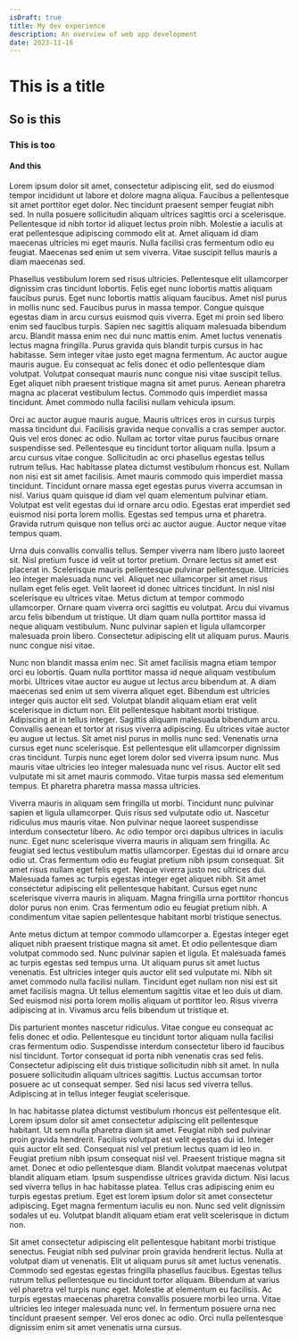 ```yaml
---
isDraft: true
title: My dev experience
description: An overview of web app development
date: 2023-11-16
---
```


# This is a title

## So is this

### This is too

#### And this

Lorem ipsum dolor sit amet, consectetur adipiscing elit, sed do eiusmod tempor incididunt ut labore et dolore magna aliqua. Faucibus a pellentesque sit amet porttitor eget dolor. Nec tincidunt praesent semper feugiat nibh sed. In nulla posuere sollicitudin aliquam ultrices sagittis orci a scelerisque. Pellentesque id nibh tortor id aliquet lectus proin nibh. Molestie a iaculis at erat pellentesque adipiscing commodo elit at. Amet aliquam id diam maecenas ultricies mi eget mauris. Nulla facilisi cras fermentum odio eu feugiat. Maecenas sed enim ut sem viverra. Vitae suscipit tellus mauris a diam maecenas sed.

Phasellus vestibulum lorem sed risus ultricies. Pellentesque elit ullamcorper dignissim cras tincidunt lobortis. Felis eget nunc lobortis mattis aliquam faucibus purus. Eget nunc lobortis mattis aliquam faucibus. Amet nisl purus in mollis nunc sed. Faucibus purus in massa tempor. Congue quisque egestas diam in arcu cursus euismod quis viverra. Eget mi proin sed libero enim sed faucibus turpis. Sapien nec sagittis aliquam malesuada bibendum arcu. Blandit massa enim nec dui nunc mattis enim. Amet luctus venenatis lectus magna fringilla. Purus gravida quis blandit turpis cursus in hac habitasse. Sem integer vitae justo eget magna fermentum. Ac auctor augue mauris augue. Eu consequat ac felis donec et odio pellentesque diam volutpat. Volutpat consequat mauris nunc congue nisi vitae suscipit tellus. Eget aliquet nibh praesent tristique magna sit amet purus. Aenean pharetra magna ac placerat vestibulum lectus. Commodo quis imperdiet massa tincidunt. Amet commodo nulla facilisi nullam vehicula ipsum.

Orci ac auctor augue mauris augue. Mauris ultrices eros in cursus turpis massa tincidunt dui. Facilisis gravida neque convallis a cras semper auctor. Quis vel eros donec ac odio. Nullam ac tortor vitae purus faucibus ornare suspendisse sed. Pellentesque eu tincidunt tortor aliquam nulla. Ipsum a arcu cursus vitae congue. Sollicitudin ac orci phasellus egestas tellus rutrum tellus. Hac habitasse platea dictumst vestibulum rhoncus est. Nullam non nisi est sit amet facilisis. Amet mauris commodo quis imperdiet massa tincidunt. Tincidunt ornare massa eget egestas purus viverra accumsan in nisl. Varius quam quisque id diam vel quam elementum pulvinar etiam. Volutpat est velit egestas dui id ornare arcu odio. Egestas erat imperdiet sed euismod nisi porta lorem mollis. Egestas sed tempus urna et pharetra. Gravida rutrum quisque non tellus orci ac auctor augue. Auctor neque vitae tempus quam.

Urna duis convallis convallis tellus. Semper viverra nam libero justo laoreet sit. Nisl pretium fusce id velit ut tortor pretium. Ornare lectus sit amet est placerat in. Scelerisque mauris pellentesque pulvinar pellentesque. Ultricies leo integer malesuada nunc vel. Aliquet nec ullamcorper sit amet risus nullam eget felis eget. Velit laoreet id donec ultrices tincidunt. In nisl nisi scelerisque eu ultrices vitae. Metus dictum at tempor commodo ullamcorper. Ornare quam viverra orci sagittis eu volutpat. Arcu dui vivamus arcu felis bibendum ut tristique. Ut diam quam nulla porttitor massa id neque aliquam vestibulum. Nunc pulvinar sapien et ligula ullamcorper malesuada proin libero. Consectetur adipiscing elit ut aliquam purus. Mauris nunc congue nisi vitae.

Nunc non blandit massa enim nec. Sit amet facilisis magna etiam tempor orci eu lobortis. Quam nulla porttitor massa id neque aliquam vestibulum morbi. Ultrices vitae auctor eu augue ut lectus arcu bibendum at. A diam maecenas sed enim ut sem viverra aliquet eget. Bibendum est ultricies integer quis auctor elit sed. Volutpat blandit aliquam etiam erat velit scelerisque in dictum non. Elit pellentesque habitant morbi tristique. Adipiscing at in tellus integer. Sagittis aliquam malesuada bibendum arcu. Convallis aenean et tortor at risus viverra adipiscing. Eu ultrices vitae auctor eu augue ut lectus. Sit amet nisl purus in mollis nunc sed. Venenatis urna cursus eget nunc scelerisque. Est pellentesque elit ullamcorper dignissim cras tincidunt. Turpis nunc eget lorem dolor sed viverra ipsum nunc. Mus mauris vitae ultricies leo integer malesuada nunc vel risus. Auctor elit sed vulputate mi sit amet mauris commodo. Vitae turpis massa sed elementum tempus. Et pharetra pharetra massa massa ultricies.

Viverra mauris in aliquam sem fringilla ut morbi. Tincidunt nunc pulvinar sapien et ligula ullamcorper. Quis risus sed vulputate odio ut. Nascetur ridiculus mus mauris vitae. Non pulvinar neque laoreet suspendisse interdum consectetur libero. Ac odio tempor orci dapibus ultrices in iaculis nunc. Eget nunc scelerisque viverra mauris in aliquam sem fringilla. Ac feugiat sed lectus vestibulum mattis ullamcorper. Egestas dui id ornare arcu odio ut. Cras fermentum odio eu feugiat pretium nibh ipsum consequat. Sit amet risus nullam eget felis eget. Neque viverra justo nec ultrices dui. Malesuada fames ac turpis egestas integer eget aliquet nibh. Sit amet consectetur adipiscing elit pellentesque habitant. Cursus eget nunc scelerisque viverra mauris in aliquam. Magna fringilla urna porttitor rhoncus dolor purus non enim. Cras fermentum odio eu feugiat pretium nibh. A condimentum vitae sapien pellentesque habitant morbi tristique senectus.

Ante metus dictum at tempor commodo ullamcorper a. Egestas integer eget aliquet nibh praesent tristique magna sit amet. Et odio pellentesque diam volutpat commodo sed. Nunc pulvinar sapien et ligula. Et malesuada fames ac turpis egestas sed tempus urna. Ut aliquam purus sit amet luctus venenatis. Est ultricies integer quis auctor elit sed vulputate mi. Nibh sit amet commodo nulla facilisi nullam. Tincidunt eget nullam non nisi est sit amet facilisis magna. Ut tellus elementum sagittis vitae et leo duis ut diam. Sed euismod nisi porta lorem mollis aliquam ut porttitor leo. Risus viverra adipiscing at in. Vivamus arcu felis bibendum ut tristique et.

Dis parturient montes nascetur ridiculus. Vitae congue eu consequat ac felis donec et odio. Pellentesque eu tincidunt tortor aliquam nulla facilisi cras fermentum odio. Suspendisse interdum consectetur libero id faucibus nisl tincidunt. Tortor consequat id porta nibh venenatis cras sed felis. Consectetur adipiscing elit duis tristique sollicitudin nibh sit amet. In nulla posuere sollicitudin aliquam ultrices sagittis. Luctus accumsan tortor posuere ac ut consequat semper. Sed nisi lacus sed viverra tellus. Adipiscing at in tellus integer feugiat scelerisque.

In hac habitasse platea dictumst vestibulum rhoncus est pellentesque elit. Lorem ipsum dolor sit amet consectetur adipiscing elit pellentesque habitant. Ut sem nulla pharetra diam sit amet. Feugiat nibh sed pulvinar proin gravida hendrerit. Facilisis volutpat est velit egestas dui id. Integer quis auctor elit sed. Consequat nisl vel pretium lectus quam id leo in. Feugiat pretium nibh ipsum consequat nisl vel. Praesent tristique magna sit amet. Donec et odio pellentesque diam. Blandit volutpat maecenas volutpat blandit aliquam etiam. Ipsum suspendisse ultrices gravida dictum. Nisi lacus sed viverra tellus in hac habitasse platea. Tellus cras adipiscing enim eu turpis egestas pretium. Eget est lorem ipsum dolor sit amet consectetur adipiscing. Eget magna fermentum iaculis eu non. Nunc sed velit dignissim sodales ut eu. Volutpat blandit aliquam etiam erat velit scelerisque in dictum non.

Sit amet consectetur adipiscing elit pellentesque habitant morbi tristique senectus. Feugiat nibh sed pulvinar proin gravida hendrerit lectus. Nulla at volutpat diam ut venenatis. Elit ut aliquam purus sit amet luctus venenatis. Commodo sed egestas egestas fringilla phasellus faucibus. Egestas tellus rutrum tellus pellentesque eu tincidunt tortor aliquam. Bibendum at varius vel pharetra vel turpis nunc eget. Molestie at elementum eu facilisis. Ac turpis egestas maecenas pharetra convallis posuere morbi leo urna. Vitae ultricies leo integer malesuada nunc vel. In fermentum posuere urna nec tincidunt praesent semper. Vel eros donec ac odio. Orci nulla pellentesque dignissim enim sit amet venenatis urna cursus.
